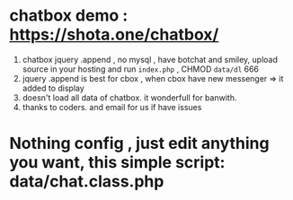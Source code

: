 # chatbox demo : https://shota.one/chatbox/
1. chatbox jquery .append  , no mysql , have botchat and smiley, upload source in your hosting and run `index.php` , CHMOD `data/dl` 666 
1. jquery .append is best for cbox , when cbox have new messenger => it added to display 
1. doesn't load all data of chatbox. it wonderfull for banwith. 
1. thanks to coders. and email for us if have issues

# Nothing config , just edit anything you want, this simple script: data/chat.class.php

